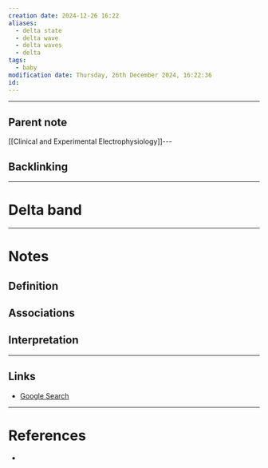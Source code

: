 ```yaml
---
creation date: 2024-12-26 16:22
aliases:
  - delta state
  - delta wave
  - delta waves
  - delta
tags:
  - baby
modification date: Thursday, 26th December 2024, 16:22:36
id:
---
```

---

## Parent note
[[Clinical and Experimental Electrophysiology]]---
## Backlinking


---
# Delta band


---
# Notes

## Definition

## Associations

## Interpretation

---
## Links
- [Google Search](https://www.google.com/search?q=Delta+band)

---
# References
+ 